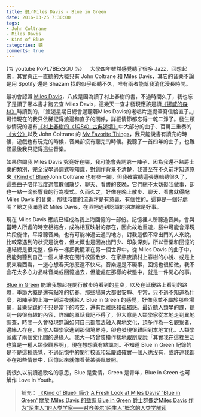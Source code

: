 ```yaml
---
title: 聽／Miles Davis - Blue in Green
date: 2016-03-25 7:30:00
tags: 
- John Coltrane
- Miles Davis
- Kind of Blue
categories: 聽
comments: true
---
```

{% youtube PoPL7BExSQU %}
　
大學四年雖然感覺聽了很多 Jazz，回想起來，其實真正一直聽的大概只有 John Coltrane 和 Miles Davis，其它的音樂不論是用 Spotify 還是 Shazam 找的似乎都聽不久，唯有兩者能幫我消化漫長時間。<!--more-->

最初會認識 [Miles Davis](https://en.wikipedia.org/wiki/Miles_Davis)，八成是因為讀了村上春樹的書，不過時間久了，我也忘了是讀了哪本書才跑去查 Miles Davis，這幾天一查才發現應該是讀[《挪威的森林》](http://s.mcknote.com/1UMKJAx)時讀到的，「渡邊星期日總會邊聽著Miles Davis的老唱片邊提筆寫信給直子。」可惜現在的我只依稀記得渡邊和直子的關係，詳細情節都忘得一乾二淨了。發生類似情況的還有[《村上春樹的〈1Q84〉古典邊境》](http://www.books.com.tw/exep/cdfile.php?item=0020134564)中大部分的曲子、百萬三重奏的[《大公》](https://www.youtube.com/watch?v=olOOsM8mioM)以及 John Coltrane 的 [My Favorite Things](https://www.youtube.com/watch?v=qWG2dsXV5HI)，我只能說書有讀完的時候，遊戲也有玩完的時候，音樂卻沒有聽完的時候。我聽了一首四年的曲子，也難怪最後我只記得這些音樂。

如果你問我 Miles Davis 究竟好在哪，我可能會先詞窮一陣子，因為我還不熟爵士樂的類別，完全沒學過調式等知識，對創作背景不清楚，我甚至在不久前才知道原來[《Kind of Blue》](https://en.wikipedia.org/wiki/Kind_of_Blue)John Coltrane 也有參一腳。但我確實聽這張專輯聽很久了，這些曲子陪伴我度過無數個散步、聊天、看書的夜晚，它們總不太妨礙我做事，卻也一點一滴影響我的行為模式。久而久之，好像在晚上散步、聊天、看書就得配 Miles Davis 的音樂，那樣時間的流逝才是有意義、有個性的。這算是一個好處嗎？總之我滿喜歡 Miles Davis，在酒吧遇到認識的朋友總是好事。

現在 Miles Davis 應該已經成為我上海回憶的一部份。記憶裡人所聽過音樂，會與當時人所處的時空相結合，成為相互映射的存在，因此故地重遊，腦中可能會浮現片段旋律，平常聽音樂，也有可能神過去過的地方，對我這個不常出門的人來說，比較常遇到的狀況是後者，但大概也是因為出門少、印象深刻，所以音樂和回憶的連結總是很完整，像布一樣把我籠罩在另一個世界中。從 Miles Davis 的曲子中，我能夠聽到自己一個人半夜在閔行校區散步、在家熬夜讀村上春樹的小說、或是上網東看西看，一邊心想春天怎麼還不快來。音樂還是不礙事，回憶也很細微，我不會花太多心力品味音樂或回憶過去，但能處在那樣的狀態中，就是一件開心的事。

[Blue in Green](https://en.wikipedia.org/wiki/Blue_in_Green) 能讓我想起在閔行散步時看到的星空，以及在延慶路上看到的路燈，季節大概是還有點冷的初春，那些場景大都很安靜、平常，只不過不知道為什麼，那陣子的上海一到深夜就給人 Blue in Green 的感覺，好像我並不屬於那些場景，音樂記錄的不只是當下的時空，還有距離感和孤獨感。最近聽人類學的課，聽到一段很有趣的內容，詳細的原話我記不得了，但大意是人類學家從本地走到異地調查，時間一久會發現無論如何自己都無法融入異地文化，頂多作為一名觀察者、邊緣人存在，但當人類學家進到那個境界時，卻也發現很難回到本地文化。人類學家成了兩個文化間的邊緣人。我大一時曾裝模作樣地跟朋友說「其實我在這裡生活也算是一種人類學觀察啊」，現在想想真有點諷刺。不知道 Blue in Green 記錄的是不是這種感覺，不過記憶中的閔行校區和延慶路確實一個人也沒有，或許連我都不在那些情景中，回憶起來就像看著某張風景照。

我很久以前讀過歌名的意思，Blue 是愛情，Green 是青年，Blue in Green 也可解作 Love in Youth。

> 補充：
> [《Kind of Blue》簡介](https://www.facebook.com/JazzMusicTaiwan/posts/1134600626553030)
> [A Fresh Look at Miles Davis' 'Blue in Green'](http://www.npr.org/templates/story/story.php?storyId=5433407)
> [關於 Miles Davis 的藍調 Blue in Green](http://enews.url.com.tw/enews/581)
> [爵士群像之Miles Davis](http://www.b111.net/novel/8/8223/4257474.html)
> [作为“陌生人”的人类学家——对齐美尔“陌生人”概念的人类学解读](http://www.qunxue.net/Article/TypeArticle.asp?ModeID=1&ID=2301)